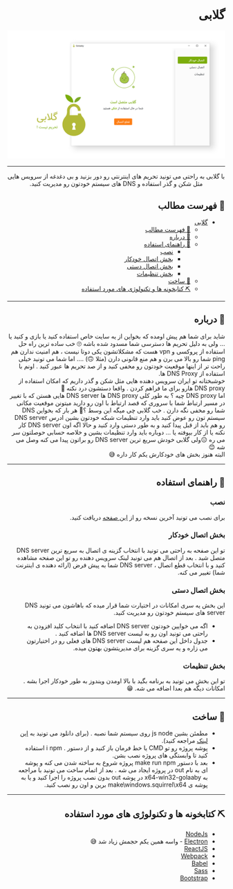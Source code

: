 <div dir="rtl">

# گلابی

<p align="center">
  <a href="" rel="noopener">
 <img width=700px  src="./icon/Asset.png" alt="Project logo"></a>
</p>

---

<p align="center" dir="rtl"> با گلابی به راحتی می تونید  تحریم های اینترنتی رو دور بزنید و بی دغدغه از سرویس هایی مثل شکن و گذر استفاده و DNS های سیستم خودتون رو مدیریت کنید.
    <br> 
</p>

## 📝 فهرست مطالب

- [گلابی](#%da%af%d9%84%d8%a7%d8%a8%db%8c)
  - [📝 فهرست مطالب](#%f0%9f%93%9d-%d9%81%d9%87%d8%b1%d8%b3%d8%aa-%d9%85%d8%b7%d8%a7%d9%84%d8%a8)
  - [🍐 درباره](#%f0%9f%8d%90-%d8%af%d8%b1%d8%a8%d8%a7%d8%b1%d9%87)
  - [🏁 راهنمای استفاده](#%f0%9f%8f%81-%d8%b1%d8%a7%d9%87%d9%86%d9%85%d8%a7%db%8c-%d8%a7%d8%b3%d8%aa%d9%81%d8%a7%d8%af%d9%87)
    - [نصب](#%d9%86%d8%b5%d8%a8)
    - [بخش اتصال خودکار](#%d8%a8%d8%ae%d8%b4-%d8%a7%d8%aa%d8%b5%d8%a7%d9%84-%d8%ae%d9%88%d8%af%da%a9%d8%a7%d8%b1)
    - [بخش اتصال دستی](#%d8%a8%d8%ae%d8%b4-%d8%a7%d8%aa%d8%b5%d8%a7%d9%84-%d8%af%d8%b3%d8%aa%db%8c)
    - [بخش تنظیمات](#%d8%a8%d8%ae%d8%b4-%d8%aa%d9%86%d8%b8%db%8c%d9%85%d8%a7%d8%aa)
  - [🧱 ساخت](#%f0%9f%a7%b1-%d8%b3%d8%a7%d8%ae%d8%aa)
  - [⛏️ کتابخونه ها و تکنولوژی های مورد استفاده](#%e2%9b%8f%ef%b8%8f-%da%a9%d8%aa%d8%a7%d8%a8%d8%ae%d9%88%d9%86%d9%87-%d9%87%d8%a7-%d9%88-%d8%aa%da%a9%d9%86%d9%88%d9%84%d9%88%da%98%db%8c-%d9%87%d8%a7%db%8c-%d9%85%d9%88%d8%b1%d8%af-%d8%a7%d8%b3%d8%aa%d9%81%d8%a7%d8%af%d9%87)

---

## 🍐 درباره

شاید برای شما هم پیش اومده که بخواین از یه سایت خاص استفاده کنید یا بازی و کنید  یا ... ولی به دلیل تحریم ها دسترسی شما مسدود شده باشه 🙄 خب ساده ترین راه حل استفاده از پروکسی و vpn هست  که مشکلاتشون یکی دوتا نیست ، هم امنیت ندارن هم ping  شما رو بالا می برن و هم منع قانونی دارن (مثلا 🙃) .... اما شما می تونید خیلی راحت تر از اینها موقعیت خودتون رو مخفی کنید و از صد تحریم ها عبور کنید . اونم با استفاده از DNS Proxy ها.  
خوشبختانه تو ایران سرویس دهنده هایی مثل شکن و گذر داریم که امکان استفاده از DNS proxy هارو برای ما فراهم کردن . واقعا دستشون درد نکنه 🥰  
اما  DNS proxy چیه ؟ به طور کلی DNS proxy ها DNS server  هایی هستن که با تغییر در مسیر ارتباط شما با سروری که قصد ارتباط با اون رو دارید میتونن موقعیت مکانی شما رو مخفی نگه دارن . 
خب گلابی چی میگه این وسط ؟🤔 هر بار که بخواین DNS سیستم تون رو عوض کنید باید وارد تنظیمات شبکه خودتون بشین ادرس  DNS server رو هم باید از قبل پیدا کنید و به طور دستی وارد کنید و حالا اگه اون DNS server  کار نکنه یا از کار بیوفته یا ... دوباره باید وارد تنظیمات بشین و خلاصه حسابی حوصلتون سر می ره 😑ولی گلابی خودش سریع ترین DNS server رو براتون پیدا می کنه وصل می شه 😊  
البته هنوز بخش های خودکارش یکم کار داره 😅

---

## 🏁 راهنمای استفاده

### نصب
برای نصب می تونید آخرین نسخه رو از [این صفحه]() دریافت کنید.

### بخش اتصال خودکار 
تو این صفحه به راحتی می تونید با انتخاب گزینه ی اتصال به سریع ترین DNS server  متصل شید . بعد از اتصال هم می تونید لینک سرویس دهنده رو تو این صفحه مشاهده کنید و با انتخاب قطع اتصال ، DNS server  شما به پیش فرض (ارائه دهنده ی اینترنت شما) تغییر می کنه.
### بخش اتصال دستی
این بخش یه سری امکانات در اختیارت شما قرار میده که باهاشون می تونید DNS server  های سیستم خودتون رو مدیریت کنید. 
 - اگه می خوایین خودتون DNS server  اضافه کنید با انتخاب کلید افزودن به راحتی می تونید اون رو به لیست DNS server  ها اضافه کنید .
 - جدول داخل این صفحه هم لیست DNS server  های فعلی رو در اختیارتون  می زاره و یه سری گزینه برای مدیریتشون بهتون میده.
### بخش تنظیمات
تو این بخش می تونید به برنامه بگید با بالا اومدن ویندوز به طور خودکار اجرا بشه .  
امکانات دیگه هم بعدا اضافه می شه. 😁

---

## 🧱 ساخت
- مطمئن بشین js node روی سیستم شما نصبه . (برای دانلود می تونید به [این لینک](https://nodejs.org/en/) مراجعه کنید).
- پوشه پروژه رو تو CMD یا خط فرمان باز کنید و از دستور . i npm استفاده کنید تا وابستگی های
پروژه نصب بشن.
- بعد  با دستور make run npm پروژه شروع به ساخته شدن می کنه و پوشه ای به نام out در
پروژه ایجاد می شه . بعد از اتمام ساخت می تونید با مراجعه به x64-win32-golaaby در پوشه out بدون نصب
پروژه را اجرا کنید و یا به پوشه ی make\windows.squirrel\x64  برین و اون رو نصب کنید.

---

## ⛏️ کتابخونه ها و تکنولوژی های مورد استفاده

- [NodeJs](https://nodejs.org/en/) 
- [Electron](https://electronjs.org/) - واسه همین یکم حجمش زیاد شد 😅
- [ReactJS](https://reactjs.org/)
- [Webpack](https://webpack.js.org/)
- [Babel](https://babeljs.io/)
- [Sass](https://sass-lang.com/)
- [Bootstrap](https://getbootstrap.com/)

